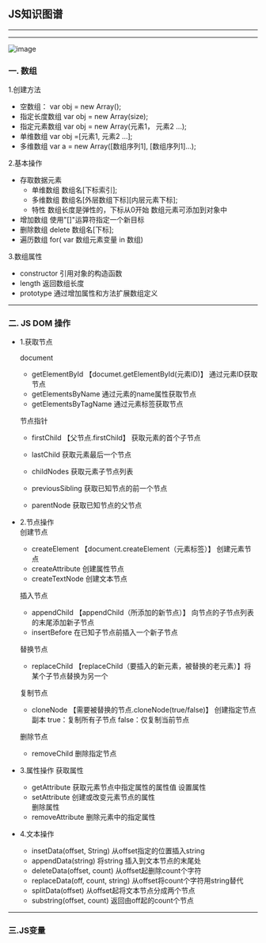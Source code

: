 ## JS知识图谱
---
---
![image](https://github.com/Tuple-list/JavaScript-Study/blob/master/banner.jpg)
### 一. 数组

  1.创建方法
  + 空数组： var obj = new Array();		 
  + 指定长度数组  var obj = new Array(size);		
  + 指定元素数组  var obj = new Array(元素1， 元素2 ...);			
  + 单维数组  var obj =[元素1, 元素2 ...];	
  + 多维数组  var a = new Array([数组序列1], [数组序列1]...);			
  
  2.基本操作
  + 存取数据元素
    - 单维数组  数组名[下标索引];
    - 多维数组  数组名[外层数组下标][内层元素下标];
    - 特性  数组长度是弹性的，下标从0开始 数组元素可添加到对象中
  + 增加数组  使用"[]"运算符指定一个新目标
  + 删除数组  delete 数组名[下标];	
  + 遍历数组  for( var 数组元素变量 in 数组)	
  
  3.数组属性
  + constructor  引用对象的构造函数
  + length  返回数组长度
  + prototype 通过增加属性和方法扩展数组定义
  
---
  ### 二. JS DOM 操作
   + 1.获取节点   
   
     document	
      - getElementById 【documet.getElementById(元素ID)】  通过元素ID获取节点	
      - getElementsByName  通过元素的name属性获取节点	 
      - getElementsByTagName 通过元素标签获取节点	
      
     节点指针 
      - firstChild 【父节点.firstChild】  获取元素的首个子节点
     
      - lastChild  获取元素最后一个节点	
     
      - childNodes 获取元素子节点列表	
     
      - previousSibling  获取已知节点的前一个节点	
     
      - parentNode 获取已知节点的父节点	
	 
  + 2.节点操作  
    创建节点 
    - createElement 【document.createElement（元素标签）】  创建元素节点
    - createAttribute 创建属性节点
    - createTextNode  创建文本节点
    
    插入节点  
    - appendChild 【appendChild（所添加的新节点）】  向节点的子节点列表的末尾添加新子节点
    - insertBefore 在已知子节点前插入一个新子节点
    
    替换节点  
    - replaceChild  【replaceChild（要插入的新元素，被替换的老元素）】将某个子节点替换为另一个
    
    复制节点  
    - cloneNode 【需要被替换的节点.cloneNode(true/false)】 创建指定节点副本 true：复制所有子节点 false：仅复制当前节点  
    
    删除节点  
    - removeChild 删除指定节点
    
  + 3.属性操作
    获取属性	
    - getAttribute		获取元素节点中指定属性的属性值	
    设置属性	
    - setAttribute	创建或改变元素节点的属性	
    删除属性	
    - removeAttribute	删除元素中的指定属性		
  + 4.文本操作  
    - insetData(offset, String)	从offset指定的位置插入string	
    - appendData(string)	将string 插入到文本节点的末尾处	
    - deleteData(offset, count)	从offset起删除count个字符	
    - replaceData(off, count, string)	从offset将count个字符用string替代
    - splitData(offset)	从offset起将文本节点分成两个节点	
    - substring(offset, count)	返回由off起的count个节点
  
---
 ### 三.JS变量
  

   
     
      
    
